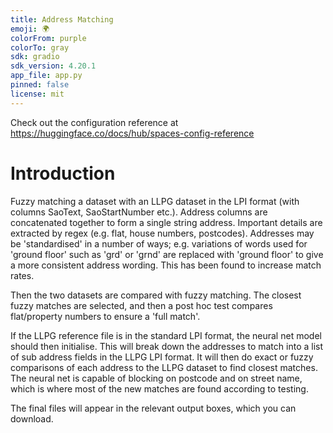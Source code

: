 ```yaml
---
title: Address Matching
emoji: 🌍
colorFrom: purple
colorTo: gray
sdk: gradio
sdk_version: 4.20.1
app_file: app.py
pinned: false
license: mit
---
```


Check out the configuration reference at https://huggingface.co/docs/hub/spaces-config-reference

# Introduction 
Fuzzy matching a dataset with an LLPG dataset in the LPI format (with columns SaoText, SaoStartNumber etc.). Address columns are concatenated together to form a single string address. Important details are extracted by regex (e.g. flat, house numbers, postcodes). Addresses may be 'standardised' in a number of ways; e.g. variations of words used for 'ground floor' such as 'grd' or 'grnd' are replaced with 'ground floor' to give a more consistent address wording. This has been found to increase match rates.

Then the two datasets are compared with fuzzy matching. The closest fuzzy matches are selected, and then a post hoc test compares flat/property numbers to ensure a 'full match'.

If the LLPG reference file is in the standard LPI format, the neural net model should then initialise. This will break down the addresses to match into a list of sub address fields in the LLPG LPI format. It will then do exact or fuzzy comparisons of each address to the LLPG dataset to find closest matches. The neural net is capable of blocking on postcode and on street name, which is where most of the new matches are found according to testing.

The final files will appear in the relevant output boxes, which you can download.


